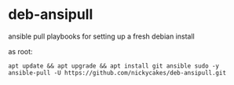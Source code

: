 # deb-ansipull
ansible pull playbooks for setting up a fresh debian install


as root:
```
apt update && apt upgrade && apt install git ansible sudo -y
ansible-pull -U https://github.com/nickycakes/deb-ansipull.git

```
